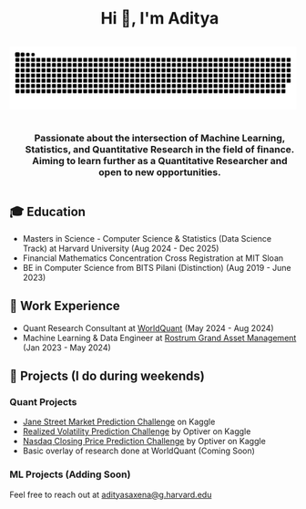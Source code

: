 <!--h1 without bottom border-->
<div id="user-content-toc">
  <ul align="center">
    <summary><h1 style="display: inline-block">Hi 👋, I'm Aditya</h1></summary>
  </ul>
</div>


<!--- snake -->
<div align="center">
  <img  src="https://github.com/1999AZZAR/1999AZZAR/blob/readme/resources/img/grid-snake.svg"
       alt="snake" /></a>
</div>


<!--h2 without bottom border-->
<div id="user-content-toc">
  <ul align="center">
    <summary><h3 style="display: inline-block">Passionate about the intersection of Machine Learning, Statistics, and Quantitative Research in the field of finance. Aiming to learn further as a Quantitative Researcher and open to new opportunities.</h3></summary>
  </ul>
</div>

<h2>🎓 Education</h2>
<ul>
    <li>Masters in Science - Computer Science & Statistics (Data Science Track) at Harvard University (Aug 2024 - Dec 2025)</li>
    <li>Financial Mathematics Concentration Cross Registration at MIT Sloan</li>
    <li>BE in Computer Science from BITS Pilani (Distinction) (Aug 2019 - June 2023)</li>
</ul>

<h2>💼 Work Experience</h2>
<ul>
    <li>Quant Research Consultant at <a href="https://www.worldquant.com/">WorldQuant</a> (May 2024 - Aug 2024)</li>
    <li>Machine Learning & Data Engineer at <a href="https://rostrumgrand.com/">Rostrum Grand Asset Management</a> (Jan 2023 - May 2024)</li>
</ul>

<h2>🚀 Projects (I do during weekends)</h2>
<h3>Quant Projects</h3>
<ul>
    <li><a href="https://github.com/aditya-saxena-7/Jane-Street-Market-Prediction">Jane Street Market Prediction Challenge</a> on Kaggle</li>
    <li><a href="https://github.com/aditya-saxena-7/Optiver-Realized-Volatility-Prediction">Realized Volatility Prediction Challenge</a> by Optiver on Kaggle</li>
    <li><a href="https://github.com/aditya-saxena-7/Nasdaq-Closing-Price-Prediction-Challenge-An-Optiver-Case-Study">Nasdaq Closing Price Prediction Challenge</a> by Optiver on Kaggle</li>
    <li>Basic overlay of research done at WorldQuant (Coming Soon)</li>
</ul>
<h3>ML Projects (Adding Soon)</h3>

<p>Feel free to reach out at <a href="mailto:adityasaxena@g.harvard.edu">adityasaxena@g.harvard.edu</a></p>
